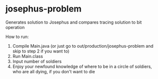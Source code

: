 # josephus-problem
Generates solution to Josephus and compares tracing solution to bit operation

How to run:
1. Compile Main.java (or just go to out/production/josephus-problem and skip to step 2 if you want to)
2. Run Main.class
3. Input number of soldiers
4. Enjoy your newfound knowledge of where to be in a circle of soldiers, who are all dying, if you don't want to die
